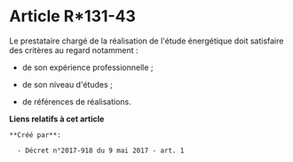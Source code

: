 # Article R*131-43

Le prestataire chargé de la réalisation de l'étude énergétique doit satisfaire des critères au regard notamment :

- de son expérience professionnelle ;

- de son niveau d'études ;

- de références de réalisations.

**Liens relatifs à cet article**

	**Créé par**:

	  - Décret n°2017-918 du 9 mai 2017 - art. 1
